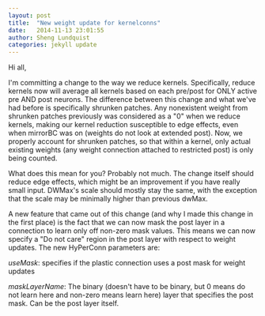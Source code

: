 ```yaml
---
layout: post
title:  "New weight update for kernelconns"
date:   2014-11-13 23:01:55
author: Sheng Lundquist
categories: jekyll update
---
```


Hi all,

I'm committing a change to the way we reduce kernels. Specifically, reduce kernels now will average all kernels based on each pre/post for ONLY active pre AND post neurons. The difference between this change and what we've had before is specifically shrunken patches. Any nonexistent weight from shrunken patches previously was considered as a "0" when we reduce kernels, making our kernel reduction susceptible to edge effects, even when mirrorBC was on (weights do not look at extended post). Now, we properly account for shrunken patches, so that within a kernel, only actual existing weights (any weight connection attached to restricted post) is only being counted.

What does this mean for you? Probably not much. The change itself should reduce edge effects, which might be an improvement if you have really small input. DWMax's scale should mostly stay the same, with the exception that the scale may be minimally higher than previous dwMax.

A new feature that came out of this change (and why I made this change in the first place) is the fact that we can now mask the post layer in a connection to learn only off non-zero mask values. This means we can now specify a "Do not care" region in the post layer with respect to weight updates. The new HyPerConn parameters are:

*useMask*: specifies if the plastic connection uses a post mask for weight updates

*maskLayerName*: The binary (doesn't have to be binary, but 0 means do not learn here and non-zero means learn here) layer that specifies the post mask. Can be the post layer itself.

